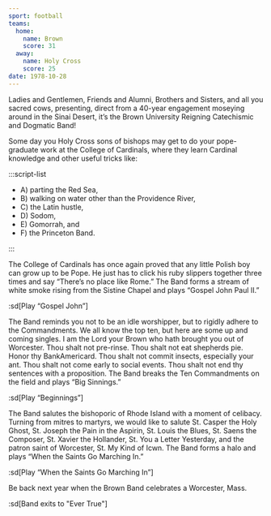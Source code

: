 ```yaml
---
sport: football
teams:
  home:
    name: Brown
    score: 31
  away:
    name: Holy Cross
    score: 25
date: 1978-10-28
---
```


Ladies and Gentlemen, Friends and Alumni, Brothers and Sisters, and all you sacred cows, presenting, direct from a 40-year engagement moseying around in the Sinai Desert, it’s the Brown University Reigning Catechismic and Dogmatic Band!

Some day you Holy Cross sons of bishops may get to do your pope-graduate work at the College of Cardinals, where they learn Cardinal knowledge and other useful tricks like:

:::script-list

- A) parting the Red Sea,
- B) walking on water other than the Providence River,
- C) the Latin hustle,
- D) Sodom,
- E) Gomorrah, and
- F) the Princeton Band.

:::

The College of Cardinals has once again proved that any little Polish boy can grow up to be Pope. He just has to click his ruby slippers together three times and say “There’s no place like Rome.” The Band forms a stream of white smoke rising from the Sistine Chapel and plays “Gospel John Paul II.”

:sd[Play “Gospel John”]

The Band reminds you not to be an idle worshipper, but to rigidly adhere to the Commandments. We all know the top ten, but here are some up and coming singles. I am the Lord your Brown who hath brought you out of Worcester. Thou shalt not pre-rinse. Thou shalt not eat shepherds pie. Honor thy BankAmericard. Thou shalt not commit insects, especially your ant. Thou shalt not come early to social events. Thou shalt not end thy sentences with a proposition. The Band breaks the Ten Commandments on the field and plays “Big Sinnings.”

:sd[Play “Beginnings”]

The Band salutes the bishoporic of Rhode Island with a moment of celibacy. Turning from mitres to martyrs, we would like to salute St. Casper the Holy Ghost, St. Joseph the Pain in the Aspirin, St. Louis the Blues, St. Saens the Composer, St. Xavier the Hollander, St. You a Letter Yesterday, and the patron saint of Worcester, St. My Kind of Icwn. The Band forms a halo and plays “When the Saints Go Marching In.”

:sd[Play “When the Saints Go Marching In”]

Be back next year when the Brown Band celebrates a Worcester, Mass.

:sd[Band exits to "Ever True"]
